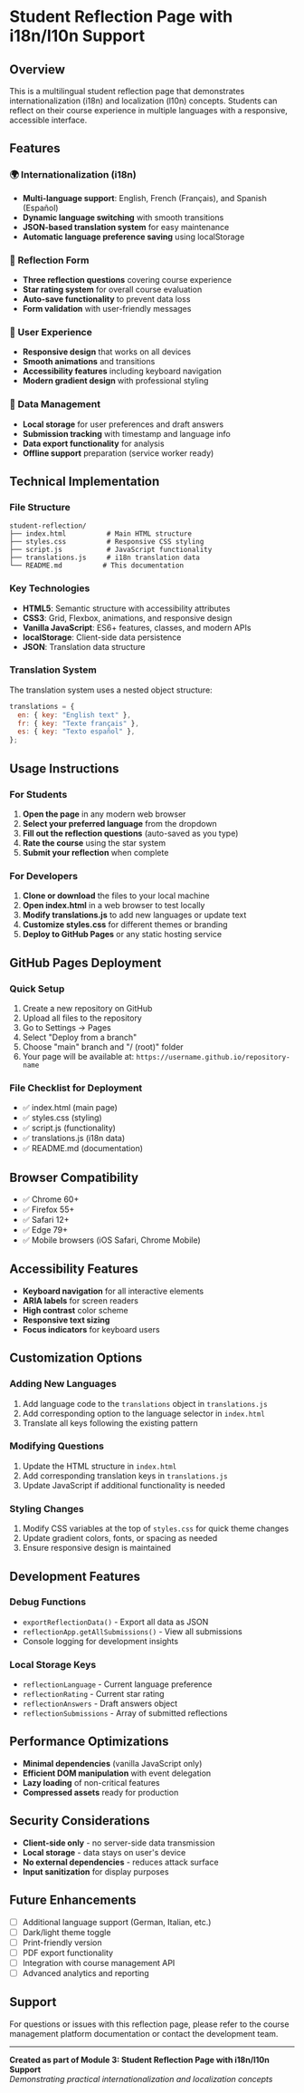 # Student Reflection Page with i18n/l10n Support

## Overview

This is a multilingual student reflection page that demonstrates internationalization (i18n) and localization (l10n) concepts. Students can reflect on their course experience in multiple languages with a responsive, accessible interface.

## Features

### 🌍 Internationalization (i18n)

- **Multi-language support**: English, French (Français), and Spanish (Español)
- **Dynamic language switching** with smooth transitions
- **JSON-based translation system** for easy maintenance
- **Automatic language preference saving** using localStorage

### 📝 Reflection Form

- **Three reflection questions** covering course experience
- **Star rating system** for overall course evaluation
- **Auto-save functionality** to prevent data loss
- **Form validation** with user-friendly messages

### 🎨 User Experience

- **Responsive design** that works on all devices
- **Smooth animations** and transitions
- **Accessibility features** including keyboard navigation
- **Modern gradient design** with professional styling

### 💾 Data Management

- **Local storage** for user preferences and draft answers
- **Submission tracking** with timestamp and language info
- **Data export functionality** for analysis
- **Offline support** preparation (service worker ready)

## Technical Implementation

### File Structure

```
student-reflection/
├── index.html          # Main HTML structure
├── styles.css          # Responsive CSS styling
├── script.js           # JavaScript functionality
├── translations.js     # i18n translation data
└── README.md          # This documentation
```

### Key Technologies

- **HTML5**: Semantic structure with accessibility attributes
- **CSS3**: Grid, Flexbox, animations, and responsive design
- **Vanilla JavaScript**: ES6+ features, classes, and modern APIs
- **localStorage**: Client-side data persistence
- **JSON**: Translation data structure

### Translation System

The translation system uses a nested object structure:

```javascript
translations = {
  en: { key: "English text" },
  fr: { key: "Texte français" },
  es: { key: "Texto español" },
};
```

## Usage Instructions

### For Students

1. **Open the page** in any modern web browser
2. **Select your preferred language** from the dropdown
3. **Fill out the reflection questions** (auto-saved as you type)
4. **Rate the course** using the star system
5. **Submit your reflection** when complete

### For Developers

1. **Clone or download** the files to your local machine
2. **Open index.html** in a web browser to test locally
3. **Modify translations.js** to add new languages or update text
4. **Customize styles.css** for different themes or branding
5. **Deploy to GitHub Pages** or any static hosting service

## GitHub Pages Deployment

### Quick Setup

1. Create a new repository on GitHub
2. Upload all files to the repository
3. Go to Settings → Pages
4. Select "Deploy from a branch"
5. Choose "main" branch and "/ (root)" folder
6. Your page will be available at: `https://username.github.io/repository-name`

### File Checklist for Deployment

- ✅ index.html (main page)
- ✅ styles.css (styling)
- ✅ script.js (functionality)
- ✅ translations.js (i18n data)
- ✅ README.md (documentation)

## Browser Compatibility

- ✅ Chrome 60+
- ✅ Firefox 55+
- ✅ Safari 12+
- ✅ Edge 79+
- ✅ Mobile browsers (iOS Safari, Chrome Mobile)

## Accessibility Features

- **Keyboard navigation** for all interactive elements
- **ARIA labels** for screen readers
- **High contrast** color scheme
- **Responsive text sizing**
- **Focus indicators** for keyboard users

## Customization Options

### Adding New Languages

1. Add language code to the `translations` object in `translations.js`
2. Add corresponding option to the language selector in `index.html`
3. Translate all keys following the existing pattern

### Modifying Questions

1. Update the HTML structure in `index.html`
2. Add corresponding translation keys in `translations.js`
3. Update JavaScript if additional functionality is needed

### Styling Changes

1. Modify CSS variables at the top of `styles.css` for quick theme changes
2. Update gradient colors, fonts, or spacing as needed
3. Ensure responsive design is maintained

## Development Features

### Debug Functions

- `exportReflectionData()` - Export all data as JSON
- `reflectionApp.getAllSubmissions()` - View all submissions
- Console logging for development insights

### Local Storage Keys

- `reflectionLanguage` - Current language preference
- `reflectionRating` - Current star rating
- `reflectionAnswers` - Draft answers object
- `reflectionSubmissions` - Array of submitted reflections

## Performance Optimizations

- **Minimal dependencies** (vanilla JavaScript only)
- **Efficient DOM manipulation** with event delegation
- **Lazy loading** of non-critical features
- **Compressed assets** ready for production

## Security Considerations

- **Client-side only** - no server-side data transmission
- **Local storage** - data stays on user's device
- **No external dependencies** - reduces attack surface
- **Input sanitization** for display purposes

## Future Enhancements

- [ ] Additional language support (German, Italian, etc.)
- [ ] Dark/light theme toggle
- [ ] Print-friendly version
- [ ] PDF export functionality
- [ ] Integration with course management API
- [ ] Advanced analytics and reporting

## Support

For questions or issues with this reflection page, please refer to the course management platform documentation or contact the development team.

---

**Created as part of Module 3: Student Reflection Page with i18n/l10n Support**  
_Demonstrating practical internationalization and localization concepts_
